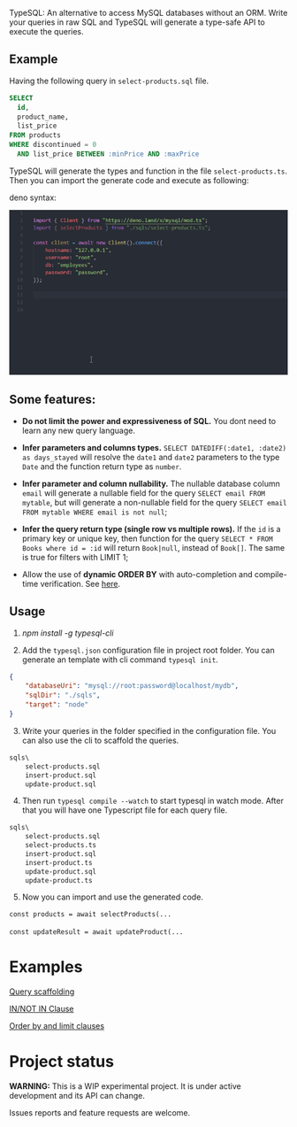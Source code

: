 TypeSQL: An alternative to access MySQL databases without an ORM. Write your queries in raw SQL and TypeSQL will generate a type-safe API to execute the queries. 

## Example

Having the following query in `select-products.sql` file.
```sql
SELECT 
  id,
  product_name,
  list_price
FROM products
WHERE discontinued = 0
  AND list_price BETWEEN :minPrice AND :maxPrice
```

TypeSQL will generate the types and function in the file `select-products.ts`. 
Then you can import the generate code and execute as following:

deno syntax:

![](typesql-deno.gif)

## Some features:

- **Do not limit the power and expressiveness of SQL.** You dont need to learn any new query language.

- **Infer parameters and columns types.** `SELECT DATEDIFF(:date1, :date2) as days_stayed` will resolve the `date1` and `date2` parameters to the type `Date` and the function return type as `number`. 

- **Infer parameter and column nullability.** The nullable database column `email` will generate a nullable field for the query `SELECT email FROM mytable`, but will generate a non-nullable field for the query `SELECT email FROM mytable WHERE email is not null`;

- **Infer the query return type (single row vs multiple rows).** If the `id` is a primary key or unique key, then function for the query `SELECT * FROM Books where id = :id` will return `Book|null`, instead of `Book[]`. The same is true for filters with LIMIT 1;

- Allow the use of **dynamic ORDER BY** with auto-completion and compile-time verification. See [here](/docs/orderBy_limit.md).

## Usage

1. *npm install -g typesql-cli*

2. Add the `typesql.json` configuration file in project root folder. You can generate an template with cli command `typesql init`.

```json
{
    "databaseUri": "mysql://root:password@localhost/mydb",
    "sqlDir": "./sqls",
    "target": "node"
}
```

3. Write your queries in the folder specified in the configuration file. You can also use the cli to scaffold the queries.

```
sqls\
    select-products.sql
    insert-product.sql
    update-product.sql
```

4. Then run `typesql compile --watch` to start typesql in watch mode. After that you will have one Typescript file for each query file.

```
sqls\
    select-products.sql
    select-products.ts
    insert-product.sql
    insert-product.ts
    update-product.sql
    update-product.ts
```

5. Now you can import and use the generated code.

```
const products = await selectProducts(...

const updateResult = await updateProduct(...
```

# Examples
[Query scaffolding](/docs/query_scaffolding.md)

[IN/NOT IN Clause](/docs/in_clause.md)

[Order by and limit clauses](/docs/orderBy_limit.md)

# Project status

**WARNING:** This is a WIP experimental project. It is under active development and its API can change. 

Issues reports and feature requests are welcome.
